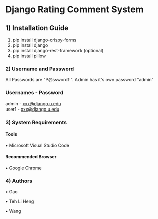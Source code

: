 # Django Rating Comment System

## 1) Installation Guide

1. pip install django-crispy-forms
2. pip install django  
3. pip install django-rest-framework (optional)
4. pip install pillow
 

### 2) Username and Password

All Passwords are "P@ssword1!". 
Admin has it's own password "admin"

### Usernames - Password

admin			          - 	xxx@django.u.edu  
user1			          - 	xxx@django.u.edu  

### 3) System Requirements

#### Tools
•	Microsoft Visual Studio Code

#### Recommended Browser 
•	Google Chrome

### 4) Authors
•	Gao 

•	Teh Li Heng

•	Wang 
